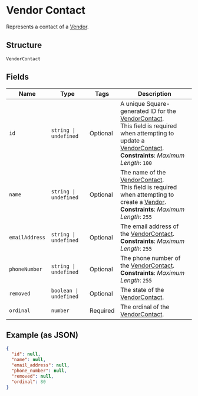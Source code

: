 
# Vendor Contact

Represents a contact of a [Vendor](../../doc/models/vendor.md).

## Structure

`VendorContact`

## Fields

| Name | Type | Tags | Description |
|  --- | --- | --- | --- |
| `id` | `string \| undefined` | Optional | A unique Square-generated ID for the [VendorContact](../../doc/models/vendor-contact.md).<br>This field is required when attempting to update a [VendorContact](../../doc/models/vendor-contact.md).<br>**Constraints**: *Maximum Length*: `100` |
| `name` | `string \| undefined` | Optional | The name of the [VendorContact](../../doc/models/vendor-contact.md).<br>This field is required when attempting to create a [Vendor](../../doc/models/vendor.md).<br>**Constraints**: *Maximum Length*: `255` |
| `emailAddress` | `string \| undefined` | Optional | The email address of the [VendorContact](../../doc/models/vendor-contact.md).<br>**Constraints**: *Maximum Length*: `255` |
| `phoneNumber` | `string \| undefined` | Optional | The phone number of the [VendorContact](../../doc/models/vendor-contact.md).<br>**Constraints**: *Maximum Length*: `255` |
| `removed` | `boolean \| undefined` | Optional | The state of the [VendorContact](../../doc/models/vendor-contact.md). |
| `ordinal` | `number` | Required | The ordinal of the [VendorContact](../../doc/models/vendor-contact.md). |

## Example (as JSON)

```json
{
  "id": null,
  "name": null,
  "email_address": null,
  "phone_number": null,
  "removed": null,
  "ordinal": 80
}
```

